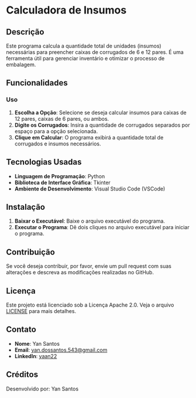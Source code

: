 # Calculadora de Insumos

## Descrição

Este programa calcula a quantidade total de unidades (insumos) necessárias para preencher caixas de corrugados de 6 e 12 pares. É uma ferramenta útil para gerenciar inventário e otimizar o processo de embalagem.

## Funcionalidades

### Uso

1. **Escolha a Opção**: Selecione se deseja calcular insumos para caixas de 12 pares, caixas de 6 pares, ou ambos.
2. **Digite os Corrugados**: Insira a quantidade de corrugados separados por espaço para a opção selecionada.
3. **Clique em Calcular**: O programa exibirá a quantidade total de corrugados e insumos necessários.

## Tecnologias Usadas

- **Linguagem de Programação**: Python
- **Biblioteca de Interface Gráfica**: Tkinter
- **Ambiente de Desenvolvimento**: Visual Studio Code (VSCode)

## Instalação

1. **Baixar o Executável**: Baixe o arquivo executável do programa.
2. **Executar o Programa**: Dê dois cliques no arquivo executável para iniciar o programa.

## Contribuição

Se você deseja contribuir, por favor, envie um pull request com suas alterações e descreva as modificações realizadas no GitHub.

## Licença

Este projeto está licenciado sob a Licença Apache 2.0. Veja o arquivo [LICENSE](LICENSE) para mais detalhes.

## Contato

- **Nome**: Yan Santos
- **Email**: [yan.dossantos.543@gmail.com](mailto:yan.dossantos.543@gmail.com)
- **LinkedIn**: [yaan22](https://www.linkedin.com/in/yaan22/)

## Créditos

Desenvolvido por: Yan Santos
